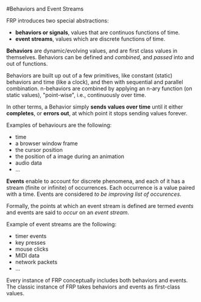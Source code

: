 #Behaviors and Event Streams

FRP introduces two special abstractions:
- **behaviors or signals**, values that are continuos functions of time.
- **event streams**, values which are discrete functions of time.

**Behaviors** are dynamic/evolving values, and are first class values in themselves. Behaviors can be defined and *combined*, and *passed* into and out of functions.

Behaviors are built up out of a few primitives, like constant (static) behaviors and time (like a clock), and then with sequential and parallel combination. n-behaviors are combined by applying an n-ary function (on static values), "point-wise", i.e., continuously over time.

In other terms, a Behavior simply **sends values over time** until it either **completes**, or **errors out**, at which point it stops sending values forever.

Examples of behaviours are the following:
- time
- a browser window frame
- the cursor position
- the position of a image during an animation
- audio data
- ...

**Events** enable to account for discrete phenomena, and each of it has a stream (finite or infinite) of occurrences. Each occurrence is a value paired with a time. Events are considered *to be improving list of occurences*.

Formally, the points at which an event stream is defined are termed *events* and events are said to *occur* on an *event stream*.

Example of event streams are the following:
- timer events
- key presses
- mouse clicks
- MIDI data
- network packets
- ...

Every instance of FRP conceptually includes both behaviors and events. The classic instance of FRP takes behaviors and events as first-class values.
